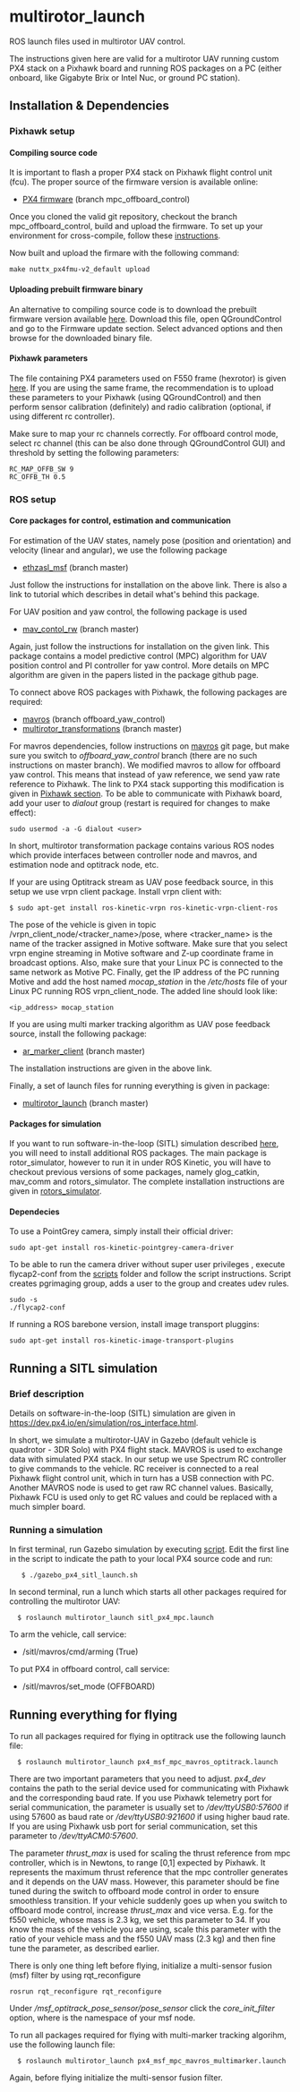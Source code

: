 # multirotor_launch
ROS launch files used in multirotor UAV control.

The instructions given here are valid for a multirotor UAV running custom PX4 stack on a Pixhawk board and running ROS packages on a PC (either onboard, like Gigabyte Brix or Intel Nuc, or ground PC station).

## Installation & Dependencies

### Pixhawk setup

#### Compiling source code
It is important to flash a proper PX4 stack on Pixhawk flight control unit (fcu). The proper source of the firmware version is available online:
  * [PX4 firmware](https://github.com/westpoint-robotics/Firmware/tree/mpc_offboard_control) (branch mpc_offboard_control)

Once you cloned the valid git repository, checkout the branch mpc_offboard_control, build and upload the firmware. To set up your environment for cross-compile, follow these [instructions](https://dev.px4.io/en/setup/dev_env_linux.html).

Now built and upload the firmare with the following command:
```
make nuttx_px4fmu-v2_default upload
```
#### Uploading prebuilt firmware binary
An alternative to compiling source code is to download the prebuilt firmware version available [here](https://www.dropbox.com/s/9whpzoaj7u21y1b/px4fmu-v2_offboard_yaw_control.px4?dl=0). Download this file, open QGroundControl and go to the Firmware update section. Select advanced options and then browse for the downloaded binary file.

#### Pixhawk parameters
The file containing PX4 parameters used on F550 frame (hexrotor) is given [here](https://github.com/westpoint-robotics/Firmware/blob/mpc_offboard_control/parameters/f550_mpc_offboard_control.params). If you are using the same frame, the recommendation is to upload these parameters to your Pixhawk (using QGroundControl) and then perform sensor calibration (definitely) and radio calibration (optional, if using different rc controller).

Make sure to map your rc channels correctly. For offboard control mode, select rc channel (this can be also done through QGroundControl GUI) and threshold by setting the following parameters:
```
RC_MAP_OFFB_SW 9 
RC_OFFB_TH 0.5
```

### ROS setup

#### Core packages for control, estimation and communication
For estimation of the UAV states, namely pose (position and orientation) and velocity (linear and angular), we use the following package 
  * [ethzasl_msf](https://github.com/westpoint-robotics/ethzasl_msf) (branch master)
 
Just follow the instructions for installation on the above link. There is also a link to tutorial which describes in detail what's behind this package.

For UAV position and yaw control, the following package is used
  * [mav_contol_rw](https://github.com/westpoint-robotics/mav_control_rw) (branch master)

Again, just follow the instructions for installation on the given link. This package contains a model predictive control (MPC) algorithm for UAV position control and PI controller for yaw control. More details on MPC algorithm are given in the papers listed in the package github page.

To connect above ROS packages with Pixhawk, the following packages are required:
  * [mavros](https://github.com/westpoint-robotics/mavros) (branch offboard_yaw_control)
  * [multirotor_transformations](https://github.com/westpoint-robotics/multirotor_transformations) (branch master)

For mavros dependencies, follow instructions on [mavros](https://github.com/westpoint-robotics/mavros) git page, but make sure you switch to *offboard_yaw_control* branch (there are no such instructions on master branch). We modified mavros to allow for offboard yaw control. This means that instead of yaw reference, we send yaw rate reference to Pixhawk. The link to PX4 stack supporting this modification is given in [Pixhawk section](#pixhawk-setup). To be able to communicate with Pixhawk board, add your user to *dialout* group (restart is required for changes to make effect):
```
sudo usermod -a -G dialout <user>
```

In short, multirotor transformation package contains various ROS nodes which provide interfaces between controller node and mavros, and estimation node and optitrack node, etc.

If your are using Optitrack stream as UAV pose feedback source, in this setup we use vrpn client package. Install vrpn client with:
```
$ sudo apt-get install ros-kinetic-vrpn ros-kinetic-vrpn-client-ros
```
The pose of the vehicle is given in topic /vrpn_client_node/<tracker_name>/pose, where <tracker_name> is the name of the tracker assigned in Motive software. Make sure that you select vrpn engine streaming in Motive software and Z-up coordinate frame in broadcast options. Also, make sure that your Linux PC is connected to the same network as Motive PC. Finally, get the IP address of the PC running Motive and add the host named *mocap_station* in the */etc/hosts* file of your Linux PC running ROS vrpn_client_node. The added line should look like:
```
<ip_address> mocap_station
```

If you are using multi marker tracking algorithm as UAV pose feedback source, install the following package:

  * [ar_marker_client](https://github.com/westpoint-robotics/ar_marker_client) (branch master)

The installation instructions are given in the above link.

Finally, a set of launch files for running everything is given in package:

  * [multirotor_launch](https://github.com/westpoint-robotics/multirotor_launch) (branch master)
  
#### Packages for simulation
If you want to run software-in-the-loop (SITL) simulation described [here](#running-a-sitl-simulation), you will need to install additional ROS packages. The main package is rotor_simulator, however to run it in under ROS Kinetic, you will have to checkout previous versions of some packages, namely glog_catkin, mav_comm and rotors_simulator. The complete installation instructions are given in [rotors_simulator](https://github.com/westpoint-robotics/rotors_simulator). 

#### Dependecies
To use a PointGrey camera, simply install their official driver:
```
sudo apt-get install ros-kinetic-pointgrey-camera-driver
```
To be able to run the camera driver without super user privileges , execute flycap2-conf from the [scripts](scripts) folder and follow the script instructions. Script creates pgrimaging group, adds a user to the group and creates udev rules.
```
sudo -s
./flycap2-conf
```
If running a ROS barebone version, install image transport pluggins:
```
sudo apt-get install ros-kinetic-image-transport-plugins
```

## Running a SITL simulation

### Brief description
Details on software-in-the-loop (SITL) simulation are given in https://dev.px4.io/en/simulation/ros_interface.html. 

In short, we simulate a multirotor-UAV in Gazebo (default vehicle is quadrotor - 3DR Solo) with PX4 flight stack. MAVROS is used to exchange data with simulated PX4 stack. In our setup we use Spectrum RC controller to give commands to the vehicle. RC receiver is connected to a real Pixhawk flight control unit, which in turn has a USB connection with PC. Another MAVROS node is used to get raw RC channel values. Basically, Pixhawk FCU is used only to get RC values and could be replaced with a much simpler board.

### Running a simulation
In first terminal, run Gazebo simulation by executing [script](https://github.com/westpoint-robotics/multirotor_launch/blob/master/scripts/gazebo_px4_sitl_launch.sh). Edit the first line in the script to indicate the path to your local PX4 source code and run:
```
   $ ./gazebo_px4_sitl_launch.sh 
```
In second terminal, run a lunch which starts all other packages required for controlling the multirotor UAV:
```
  $ roslaunch multirotor_launch sitl_px4_mpc.launch
```
To arm the vehicle, call service:
  * /sitl/mavros/cmd/arming (True)

To put PX4 in offboard control, call service:
  * /sitl/mavros/set_mode (OFFBOARD)

## Running everything for flying
To run all packages required for flying in optitrack use the following launch file:
```  
  $ roslaunch multirotor_launch px4_msf_mpc_mavros_optitrack.launch 
```
There are two important parameters that you need to adjust. *px4_dev* contains the path to the serial device used for communicating with Pixhawk and the corresponding baud rate. If you use Pixhawk telemetry port for serial communication, the parameter is usually set to */dev/ttyUSB0:57600* if using 57600 as baud rate or */dev/ttyUSB0:921600* if using higher baud rate. If you are using Pixhawk usb port for serial communication, set this parameter to */dev/ttyACM0:57600*.

The parameter *thrust_max* is used for scaling the thrust reference from mpc controller, which is in Newtons, to range [0,1] expected by Pixhawk. It represents the maximum thrust reference that the mpc controller generates and it depends on the UAV mass. However, this parameter should be fine tuned during the switch to offboard mode control in order to ensure smoothless transition. If your vehicle suddenly goes up when you switch to offboard mode control, increase *thrust_max* and vice versa. E.g. for the f550 vehicle, whose mass is 2.3 kg, we set this parameter to 34. If you know the mass of the vehicle you are using, scale this parameter with the ratio of your vehicle mass and the f550 UAV mass (2.3 kg) and then fine tune the parameter, as described earlier.  

There is only one thing left before flying, initialize a multi-sensor fusion (msf) filter by using rqt_reconfigure
```
rosrun rqt_reconfigure rqt_reconfigure
```
Under *<namespace>/msf_optitrack_pose_sensor/pose_sensor* click the *core_init_filter* option, where <namespace> is the namespace of your msf node.

To run all packages required for flying with multi-marker tracking algorihm, use the following launch file:
```
  $ roslaunch multirotor_launch px4_msf_mpc_mavros_multimarker.launch
```
Again, before flying initialize the multi-sensor fusion filter.

